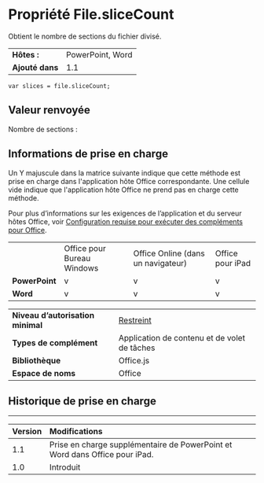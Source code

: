 
# <a name="file.slicecount-property"></a>Propriété File.sliceCount
Obtient le nombre de sections du fichier divisé.

|||
|:-----|:-----|
|**Hôtes :**|PowerPoint, Word|
|**Ajouté dans**|1.1|

```
var slices = file.sliceCount;
```


## <a name="return-value"></a>Valeur renvoyée

Nombre de sections :


## <a name="support-details"></a>Informations de prise en charge


Un Y majuscule dans la matrice suivante indique que cette méthode est prise en charge dans l'application hôte Office correspondante. Une cellule vide indique que l'application hôte Office ne prend pas en charge cette méthode.

Pour plus d’informations sur les exigences de l’application et du serveur hôtes Office, voir [Configuration requise pour exécuter des compléments pour Office](../../docs/overview/requirements-for-running-office-add-ins.md).


|||||
|:-----|:-----|:-----|:-----|
||Office pour Bureau Windows|Office Online (dans un navigateur)|Office pour iPad|
|**PowerPoint**|v|v|v|
|**Word**|v|v|v|

|||
|:-----|:-----|
|**Niveau d’autorisation minimal**|[Restreint](../../docs/develop/requesting-permissions-for-api-use-in-content-and-task-pane-add-ins.md)|
|**Types de complément**|Application de contenu et de volet de tâches|
|**Bibliothèque**|Office.js|
|**Espace de noms**|Office|

## <a name="support-history"></a>Historique de prise en charge



****


|**Version**|**Modifications**|
|:-----|:-----|
|1.1|Prise en charge supplémentaire de PowerPoint et Word dans Office pour iPad.|
|1.0|Introduit|
